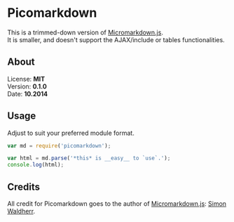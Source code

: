 Picomarkdown
============

This is a trimmed-down version of [Micromarkdown.js](https://github.com/SimonWaldherr/micromarkdown.js).  
It is smaller, and doesn't support the AJAX/include or tables functionalities.


About
-----

License:   **MIT**  
Version: **0.1.0**  
Date:  **10.2014**  


Usage
-----

Adjust to suit your preferred module format.

```js
var md = require('picomarkdown');

var html = md.parse('*this* is __easy__ to `use`.');
console.log(html);
```


Credits
-------

All credit for Picomarkdown goes to the author of [Micromarkdown.js](https://github.com/SimonWaldherr/micromarkdown.js): [Simon Waldherr](http://twitter.com/simonwaldherr).
